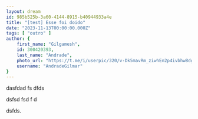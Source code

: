 ```yaml
---
layout: dream
id: 985b525b-3a60-4144-8915-b40944933a4e
title: "[test] Esse foi doido"
date: "2023-11-13T00:00:00.000Z"
tags: [ "outro" ]
author: {
    first_name: "Gilgamesh",
    id: 300420393,
    last_name: "Andrade",
    photo_url: "https://t.me/i/userpic/320/v-Dk5mavRm_ziwhEn2p4ivbhw8dgHZhZoiCQcIIZnEU.jpg",
    username: "AndradeGilmar"
}
---
```


dasfdad
fs
dfds


dsfsd
fsd
f
d

dsfds.